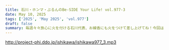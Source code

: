 ```yaml
---
title: 石川・ホンマ・ぶるんのBe-SIDE Your Life! vol.977-3
date: May 10, 2025
tags: ['2025', 'May 2025', 'vol.977']
draft: false
summary: 毎週々々旅心に火を付ける石川代表、お線香にも火をつけて差し上げてね！今回は久しぶりの【いきなりスカイプ】を実施！ご参加大感謝です！（サ終してからの公開、すみません......）
---
```


http://project-phi.ddo.jp/ishikawa/ishikawa977_3.mp3